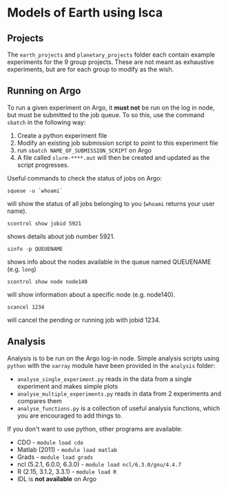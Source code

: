 # Models of Earth using Isca

## Projects

The `earth_projects` and `planetary_projects` folder each contain example experiments for the 9 group projects. These are not meant as exhaustive experiments, but are for each group to modify as the wish.

## Running on Argo

To run a given experiment on Argo, it **must not** be run on the log in node, but must be submitted to the job queue. To so this, use the command `sbatch` in the following way:

1. Create a python experiment file
2. Modify an existing job submission script to point to this experiment file
3. run `sbatch NAME_OF_SUBMISSION_SCRIPT` on Argo
4. A file called `slurm-****.out` will then be created and updated as the script progresses.

Useful commands to check the status of jobs on Argo:

```
squeue -u `whoami`
``` 
will show the status of all jobs belonging to you (`whoami` returns your user name).

```
scontrol show jobid 5921
```
shows details about job number 5921. 

```
sinfo -p QUEUENAME
```
shows info about the nodes available in the queue named QUEUENAME (e.g. `long`)

```
scontrol show node node140
```
will show information about a specific node (e.g. node140).

```
scancel 1234
```
will cancel the pending or running job with jobid 1234.

## Analysis

Analysis is to be run on the Argo log-in node. Simple analysis scripts using `python` with the `xarray` module have been provided in the `analysis` folder:

* `analyse_single_experiment.py` reads in the data from a single experiment and makes simple plots
* `analyse_multiple_experiments.py` reads in data from 2 experiments and compares them
* `analyse_functions.py` is a collection of useful analysis functions, which you are encouraged to add things to.

If you don't want to use python, other programs are available:

* CDO - `module load cdo`
* Matlab (2011) - `module load matlab`
* Grads - `module load grads`
* ncl (5.2.1, 6.0.0, 6.3.0) - `module load ncl/6.3.0/gnu/4.4.7`
* R (2.15, 3.1.2, 3.3.1) - `module load R`
* IDL is **not available** on Argo